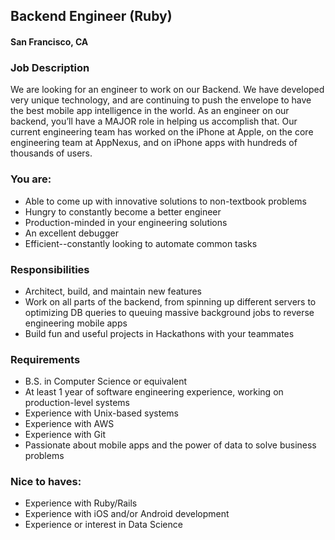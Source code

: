 ## Backend Engineer (Ruby)
#### San Francisco, CA

### Job Description
We are looking for an engineer to work on our Backend. We have developed very unique technology, and are continuing to push the envelope to have the best mobile app intelligence in the world. As an engineer on our backend, you’ll have a MAJOR role in helping us accomplish that. Our current engineering team has worked on the iPhone at Apple, on the core engineering team at AppNexus, and on iPhone apps with hundreds of thousands of users.

### You are:
+ Able to come up with innovative solutions to non-textbook problems
+ Hungry to constantly become a better engineer
+ Production-minded in your engineering solutions
+ An excellent debugger
+ Efficient--constantly looking to automate common tasks

### Responsibilities
+ Architect, build, and maintain new features
+ Work on all parts of the backend, from spinning up different servers to optimizing DB queries to queuing massive background jobs to reverse engineering mobile apps
+ Build fun and useful projects in Hackathons with your teammates

### Requirements
+ B.S. in Computer Science or equivalent
+ At least 1 year of software engineering experience, working on production-level systems
+ Experience with Unix-based systems
+ Experience with AWS
+ Experience with Git
+ Passionate about mobile apps and the power of data to solve business problems

### Nice to haves:
+ Experience with Ruby/Rails
+ Experience with iOS and/or Android development
+ Experience or interest in Data Science


